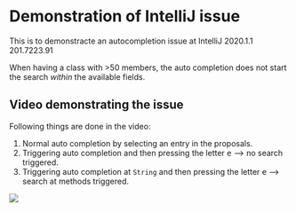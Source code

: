 # Demonstration of IntelliJ issue

This is to demonstracte an autocompletion issue at IntelliJ 2020.1.1 201.7223.91

When having a class with >50 members, the auto completion does not start the search *within* the available fields.

## Video demonstrating the issue

Following things are done in the video:

1. Normal auto completion by selecting an entry in the proposals.
2. Triggering auto completion and then pressing the letter <kbd>e</kbd> --> no search triggered.
3. Triggering auto completion at `String` and then pressing the letter <kbd>e</kbd> --> search at methods triggered.

<a href="https://www.loom.com/share/2690137cbd03452e8bc3d0368cc055db">
    <img style="max-width:300px;" src="https://cdn.loom.com/sessions/thumbnails/2690137cbd03452e8bc3d0368cc055db-with-play.gif">
</a>

<!-- markdownlint-disable-file MD033 -->
